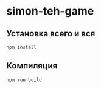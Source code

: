 # simon-teh-game

## Установка всего и вся
```
npm install
```

## Компиляция
```
npm run build
```
